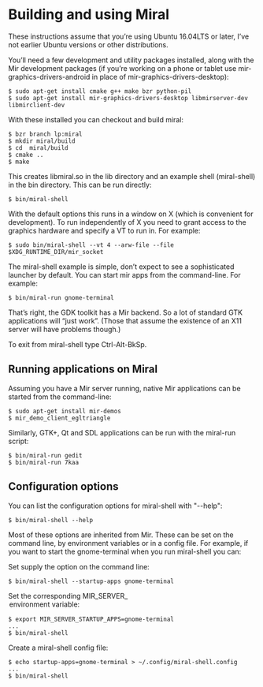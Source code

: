 Building and using Miral
========================

These instructions assume that you’re using Ubuntu 16.04LTS or later, I’ve not
earlier Ubuntu versions or other distributions.

You’ll need a few development and utility packages installed, along with the
Mir development packages (if you’re working on a phone or tablet use 
mir-graphics-drivers-android in place of mir-graphics-drivers-desktop):

    $ sudo apt-get install cmake g++ make bzr python-pil
    $ sudo apt-get install mir-graphics-drivers-desktop libmirserver-dev libmirclient-dev
    
With these installed you can checkout and build miral:

    $ bzr branch lp:miral
    $ mkdir miral/build
    $ cd  miral/build
    $ cmake ..
    $ make
    
This creates libmiral.so in the lib directory and an example shell 
(miral-shell) in the bin directory. This can be run directly:

    $ bin/miral-shell
    
With the default options this runs in a window on X (which is convenient for
development). To run independently of X you need to grant access to the 
graphics hardware and specify a VT to run in. For example:

    $ sudo bin/miral-shell --vt 4 --arw-file --file $XDG_RUNTIME_DIR/mir_socket
    
The miral-shell example is simple, don’t expect to see a sophisticated launcher
by default. You can start mir apps from the command-line. For example:
 
    $ bin/miral-run gnome-terminal
    
That’s right, the GDK toolkit has a Mir backend. So a lot of standard GTK 
applications will “just work”. (Those that assume the existence of an X11
server will have problems though.)

To exit from miral-shell type Ctrl-Alt-BkSp.


Running applications on Miral
-----------------------------

Assuming you have a Mir server running, native Mir applications can be started
from the command-line:

    $ sudo apt-get install mir-demos
    $ mir_demo_client_egltriangle

Similarly, GTK+, Qt and SDL applications can be run with the miral-run script:
 
    $ bin/miral-run gedit
    $ bin/miral-run 7kaa


Configuration options
---------------------

You can list the configuration options for miral-shell with "--help":

    $ bin/miral-shell --help
    
Most of these options are inherited from Mir. These can be set on the command
line, by environment variables or in a config file. For example, if you want to
start the gnome-terminal when you run miral-shell you can:

Set supply the option on the command line:

    $ bin/miral-shell --startup-apps gnome-terminal
    
Set the corresponding MIR_SERVER_<option> environment variable:
    
    $ export MIR_SERVER_STARTUP_APPS=gnome-terminal
    ...
    $ bin/miral-shell
    
Create a miral-shell config file:

    $ echo startup-apps=gnome-terminal > ~/.config/miral-shell.config
    ...
    $ bin/miral-shell

